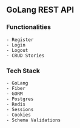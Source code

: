 ## GoLang REST API

### Functionalities
    - Register
    - Login
    - Logout
    - CRUD Stories

### Tech Stack
    - GoLang
    - Fiber
    - GORM
    - Postgres
    - Redis
    - Sessions
    - Cookies
    - Schema Validations